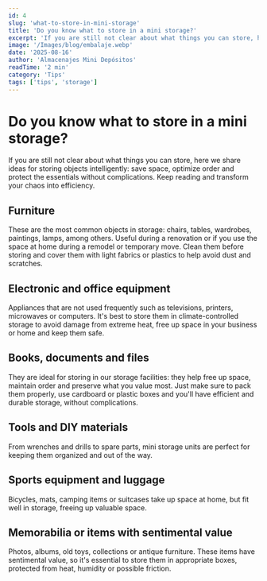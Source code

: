 ```yaml
---
id: 4
slug: 'what-to-store-in-mini-storage'
title: 'Do you know what to store in a mini storage?'
excerpt: 'If you are still not clear about what things you can store, here we share ideas for storing objects intelligently: save space, optimize order and protect the essentials without complications.'
image: '/Images/blog/embalaje.webp'
date: '2025-08-16'
author: 'Almacenajes Mini Depósitos'
readTime: '2 min'
category: 'Tips'
tags: ['tips', 'storage']
---
```


# Do you know what to store in a mini storage?

If you are still not clear about what things you can store, here we share ideas for storing objects intelligently: save space, optimize order and protect the essentials without complications. Keep reading and transform your chaos into efficiency.

## Furniture

These are the most common objects in storage: chairs, tables, wardrobes, paintings, lamps, among others. Useful during a renovation or if you use the space at home during a remodel or temporary move. Clean them before storing and cover them with light fabrics or plastics to help avoid dust and scratches.

## Electronic and office equipment

Appliances that are not used frequently such as televisions, printers, microwaves or computers. It's best to store them in climate-controlled storage to avoid damage from extreme heat, free up space in your business or home and keep them safe.

## Books, documents and files

They are ideal for storing in our storage facilities: they help free up space, maintain order and preserve what you value most. Just make sure to pack them properly, use cardboard or plastic boxes and you'll have efficient and durable storage, without complications.

## Tools and DIY materials

From wrenches and drills to spare parts, mini storage units are perfect for keeping them organized and out of the way.

## Sports equipment and luggage

Bicycles, mats, camping items or suitcases take up space at home, but fit well in storage, freeing up valuable space.

## Memorabilia or items with sentimental value

Photos, albums, old toys, collections or antique furniture. These items have sentimental value, so it's essential to store them in appropriate boxes, protected from heat, humidity or possible friction.
